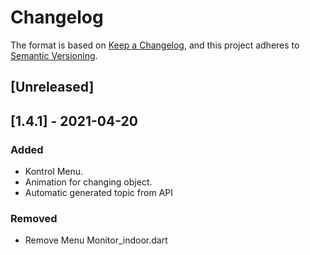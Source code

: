 # Changelog

The format is based on [Keep a Changelog](https://keepachangelog.com/en/1.0.0/),
and this project adheres to [Semantic Versioning](https://semver.org/spec/v2.0.0.html).

## [Unreleased]

## [1.4.1] - 2021-04-20

### Added
- Kontrol Menu.
- Animation for changing object.
- Automatic generated topic from API 

### Removed
- Remove Menu Monitor_indoor.dart
